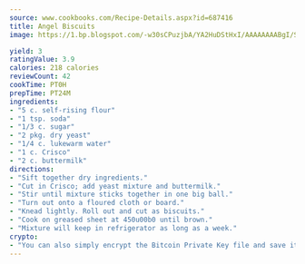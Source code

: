 ```yaml
---
source: www.cookbooks.com/Recipe-Details.aspx?id=687416
title: Angel Biscuits
image: https://1.bp.blogspot.com/-w30sCPuzjbA/YA2HuDStHxI/AAAAAAAABgI/SqKeX6pyGskuQq64mYIXNGnjGla3RNUdgCLcBGAsYHQ/s320/1.png

yield: 3
ratingValue: 3.9
calories: 218 calories
reviewCount: 42
cookTime: PT0H
prepTime: PT24M
ingredients:
- "5 c. self-rising flour"
- "1 tsp. soda"
- "1/3 c. sugar"
- "2 pkg. dry yeast"
- "1/4 c. lukewarm water"
- "1 c. Crisco"
- "2 c. buttermilk"
directions:
- "Sift together dry ingredients."
- "Cut in Crisco; add yeast mixture and buttermilk."
- "Stir until mixture sticks together in one big ball."
- "Turn out onto a floured cloth or board."
- "Knead lightly. Roll out and cut as biscuits."
- "Cook on greased sheet at 450u00b0 until brown."
- "Mixture will keep in refrigerator as long as a week."
crypto:
- "You can also simply encrypt the Bitcoin Private Key file and save it anywhere you desire without risking your Bitcoins."
---
```

